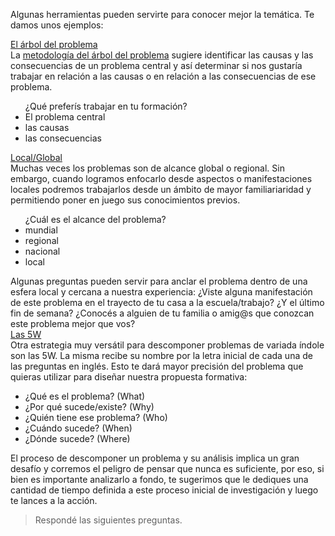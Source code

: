 Algunas herramientas pueden servirte para conocer mejor la temática. Te damos unos ejemplos:

<div class="panel-group" id="accordion">
  <div class="panel panel-default" style="width: 100%;">
    <div class="panel-heading">
      <a data-toggle="collapse" data-parent="#accordion" href="#collapseOne">
        El árbol del problema
      </a>
    </div>
    <div id="collapseOne" class="panel-collapse collapse">
      <div class="panel-body">
        La <a href="https://www.cepal.org/ilpes/noticias/noticias/9/33159/Arboles_Diagnostico.pdf" target="_blank">metodología del árbol del problema</a> sugiere identificar las causas y las consecuencias de un problema central y así determinar si nos gustaría trabajar en relación a las causas o en relación a las consecuencias de ese problema. 
        <ul>¿Qué preferís trabajar en tu formación? 
          <li>El problema central</li>
          <li>las causas</li>
          <li>las consecuencias</li>
        </ul>
      </div>
    </div>
  </div>
    
  <div class="panel panel-default" style="width: 100%;">
    <div class="panel-heading">
      <a data-toggle="collapse" data-parent="#accordion" href="#collapseTwo">
        Local/Global
      </a>
    </div>
    <div id="collapseTwo" class="panel-collapse collapse">
      <div class="panel-body">
        Muchas veces los problemas son de alcance global o regional. Sin embargo, cuando logramos enfocarlo desde aspectos o manifestaciones locales podremos trabajarlos desde un ámbito de mayor familiariaridad y permitiendo poner en juego sus conocimientos previos. 
        <ul>¿Cuál es el alcance del problema? 
          <li>mundial</li>
          <li>regional</li>
          <li>nacional</li>
          <li>local</li>
        </ul>
        Algunas preguntas pueden servir para anclar el problema dentro de una esfera local y cercana a nuestra experiencia: 
        ¿Viste alguna manifestación de este problema en el trayecto de tu casa a la escuela/trabajo? ¿Y el último fin de semana?
        ¿Conocés a alguien de tu familia o amig@s que conozcan este problema mejor que vos?
      </div>
    </div>
  </div>
  
  <div class="panel panel-default" style="width: 100%;">
    <div class="panel-heading">
      <a data-toggle="collapse" data-parent="#accordion" href="#collapseThree">
        Las 5W
      </a>
    </div>
    <div id="collapseThree" class="panel-collapse collapse">
      <div class="panel-body">
        Otra estrategia muy versátil para descomponer problemas de variada índole son las 5W. La misma recibe su nombre por la letra inicial de cada una de las preguntas en inglés. Esto te dará mayor precisión del problema que quieras utilizar para diseñar nuestra propuesta formativa: 
        <ul> 
          <li>¿Qué es el problema? (What)</li>
          <li>¿Por qué sucede/existe? (Why)</li>
          <li>¿Quién tiene ese problema? (Who)</li>
          <li>¿Cuándo sucede? (When)</li>
          <li>¿Dónde sucede? (Where)</li>
        </ul>
      </div>
    </div>
  </div>
</div>

El proceso de descomponer un problema y su análisis implica un gran desafío y corremos el peligro de pensar que nunca es suficiente, por eso, si bien es importante analizarlo a fondo, te sugerimos que le dediques una cantidad de tiempo definida a este proceso inicial de investigación y luego te lances a la acción.

> Respondé las siguientes preguntas.
